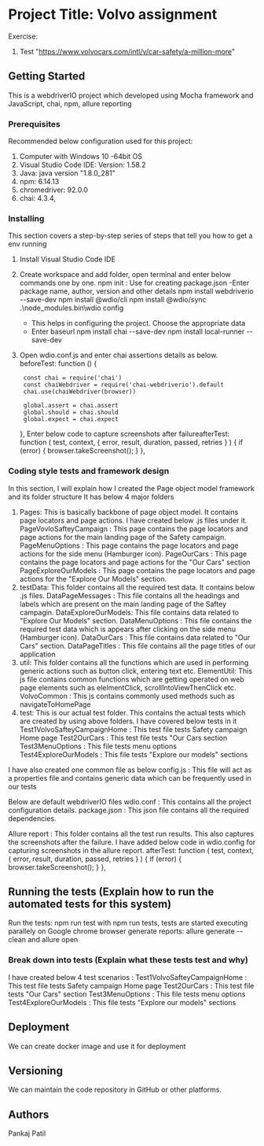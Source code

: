 # Project Title: Volvo assignment

Exercise:
1) Test "https://www.volvocars.com/intl/v/car-safety/a-million-more"

## Getting Started 
This is a webdriverIO project which developed using Mocha framework and JavaScript, chai, npm, allure reporting

### Prerequisites
Recommended below configuration used for this project:
1. Computer with Windows 10 -64bit OS
2. Visual Studio Code IDE: Version: 1.58.2
3. Java: java version "1.8.0_281"
4. npm: 6.14.13
5. chromedriver: 92.0.0
6. chai: 4.3.4,

### Installing
This section covers a step-by-step series of steps that tell you how to get a env running

1. Install Visual Studio Code IDE
2. Create workspace and add folder, open terminal and enter below commands one by one.
	npm init : Use for creating package.json
	-Enter package name, author, version and other details
	npm install webdriverio --save-dev
	npm install @wdio/cli
	npm install @wdio/sync
	.\node_modules\.bin\wdio config
	- This helps in configuring the project. Choose the appropriate data
	- Enter baseurl
	npm install chai --save-dev
	npm install local-runner --save-dev
3. Open wdio.conf.js and enter chai assertions details as below.
	beforeTest: function () {

        const chai = require('chai')
        const chaiWebdriver = require('chai-webdriverio').default
        chai.use(chaiWebdriver(browser))

        global.assert = chai.assert
        global.should = chai.should
        global.expect = chai.expect
	},
	Enter below code to capture screenshots after failureafterTest: function (
        test,
        context,
        { error, result, duration, passed, retries }
      ) {
        if (error) {
          browser.takeScreenshot();
        }
      },


### Coding style tests and framework design
In this section, I will explain how I created the Page object model framework and its folder structure
It has below 4 major folders
1. Pages: This is basically backbone of page object model. It contains page locators and page actions. I have created below .js files under it.
	PageVovloSafteyCampaign : This page contains the page locators and page actions for the main landing page of the Safety campaign.
	PageMenuOptions : This page contains the page locators and page actions for the side menu (Hamburger icon).
	PageOurCars : This page contains the page locators and page actions for the "Our Cars" section
	PageExploreOurModels : This page contains the page locators and page actions for the "Explore Our Models" section.
2. testData: This folder contains all the required test data. It contains below .js files.
	DataPageMessages : This file contains all the headings and labels which are present on the main landing page of the Saftey campagin.
	DataExploreOurModels: This file contains data related to "Explore Our Models" section.
	DataMenuOptions : This file contains the required test data which is appears after clicking on the side menu (Hamburger icon).
	DataOurCars : This file contains data related to "Our Cars" section.
	DataPageTitles : This file contains all the page titles of our application
3. util: This folder contains all the functions which are used in performing generic actions such as button click, entering text etc.
	ElementUtil: This js file contains common functions which are getting operated on web page elements such as elelmentClick, scrollIntoViewThenClick etc.
	VolvoCommon : This js contains commonly used methods such as navigateToHomePage
4. test: This is our actual test folder. This contains the actual tests which are created by using above folders. I have covered below tests in it
	Test1VolvoSafteyCampaignHome : This test file tests Safety campaign Home page
	Test2OurCars : This test file tests "Our Cars section
	Test3MenuOptions : This file tests menu options
	Test4ExploreOurModels : This file tests "Explore our models" sections

I have also created one common file as below
config.js : This file will act as a properties file and contains generic data which can be frequently used in our tests

Below are default webdriverIO files 
wdio.conf : This contains all the project configuration details.
package.json : This json file contains all the required dependencies.

Allure report : This folder contains all the test run results. This also captures the screenshots after the failure. I have added below code in wdio.config for capturing screenshots in the allure report.
afterTest: function (
        test,
        context,
        { error, result, duration, passed, retries }
      ) {
        if (error) {
          browser.takeScreenshot();
        }
      },
	
## Running the tests (Explain how to run the automated tests for this system)
Run the tests: npm run test
				with npm run tests, tests are started executing parallely on Google chrome browser
generate reports: allure generate --clean and allure open

### Break down into tests (Explain what these tests test and why)
I have created below 4 test scenarios : 
Test1VolvoSafteyCampaignHome : This test file tests Safety campaign Home page
Test2OurCars : This test file tests "Our Cars" section
Test3MenuOptions : This file tests menu options
Test4ExploreOurModels : This file tests "Explore our models" sections

## Deployment
We can create docker image and use it for deployment

## Versioning
We can maintain the code repository in GitHub or other platforms.

## Authors
Pankaj Patil


